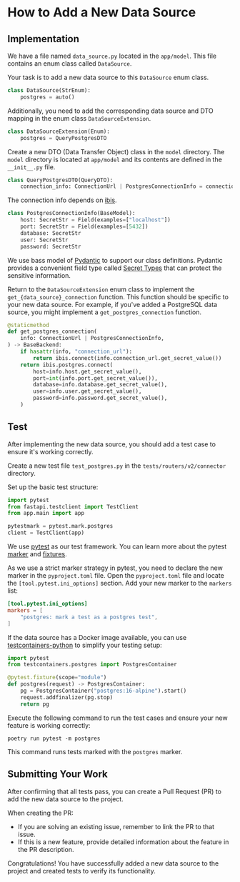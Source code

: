 # How to Add a New Data Source


## Implementation

We have a file named `data_source.py` located in the `app/model`. This file contains an enum class called `DataSource`.

Your task is to add a new data source to this `DataSource` enum class.
```python
class DataSource(StrEnum):
    postgres = auto()
```
Additionally, you need to add the corresponding data source and DTO mapping in the enum class `DataSourceExtension`.
```python
class DataSourceExtension(Enum):
    postgres = QueryPostgresDTO
```
Create a new DTO (Data Transfer Object) class in the `model` directory. The `model` directory is located at `app/model` and its contents are defined in the `__init__.py` file.
```python 
class QueryPostgresDTO(QueryDTO):
    connection_info: ConnectionUrl | PostgresConnectionInfo = connection_info_field
```
The connection info depends on [ibis](https://ibis-project.org/backends/postgresql#ibis.postgres.connect).
```python
class PostgresConnectionInfo(BaseModel):
    host: SecretStr = Field(examples=["localhost"])
    port: SecretStr = Field(examples=[5432])
    database: SecretStr
    user: SecretStr
    password: SecretStr
```
We use bass model of [Pydantic](https://docs.pydantic.dev/latest/api/base_model/) to support our class definitions.
Pydantic provides a convenient field type called [Secret Types](https://docs.pydantic.dev/2.0/usage/types/secrets/) that can protect the sensitive information.

Return to the `DataSourceExtension` enum class to implement the `get_{data_source}_connection` function.
This function should be specific to your new data source. For example, if you've added a PostgreSQL data source, you might implement a `get_postgres_connection` function.
```python
@staticmethod
def get_postgres_connection(
    info: ConnectionUrl | PostgresConnectionInfo,
) -> BaseBackend:
    if hasattr(info, "connection_url"):
        return ibis.connect(info.connection_url.get_secret_value())
    return ibis.postgres.connect(
        host=info.host.get_secret_value(),
        port=int(info.port.get_secret_value()),
        database=info.database.get_secret_value(),
        user=info.user.get_secret_value(),
        password=info.password.get_secret_value(),
    )
```

## Test

After implementing the new data source, you should add a test case to ensure it's working correctly.

Create a new test file `test_postgres.py` in the `tests/routers/v2/connector` directory.

Set up the basic test structure:
```python
import pytest
from fastapi.testclient import TestClient
from app.main import app

pytestmark = pytest.mark.postgres
client = TestClient(app)
```
We use [pytest](https://github.com/pytest-dev/pytest) as our test framework.
You can learn more about the pytest [marker](https://docs.pytest.org/en/stable/example/markers.html) and [fixtures](https://docs.pytest.org/en/stable/explanation/fixtures.html).

As we use a strict marker strategy in pytest, you need to declare the new marker in the `pyproject.toml` file.
Open the `pyproject.toml` file and locate the `[tool.pytest.ini_options]` section. Add your new marker to the `markers` list:
```toml
[tool.pytest.ini_options]
markers = [
    "postgres: mark a test as a postgres test",
]
```

If the data source has a Docker image available, you can use [testcontainers-python](https://testcontainers-python.readthedocs.io/en/latest/modules/index.html) to simplify your testing setup:
```python
import pytest
from testcontainers.postgres import PostgresContainer

@pytest.fixture(scope="module")
def postgres(request) -> PostgresContainer:
    pg = PostgresContainer("postgres:16-alpine").start()
    request.addfinalizer(pg.stop)
    return pg
```

Execute the following command to run the test cases and ensure your new feature is working correctly:
```shell
poetry run pytest -m postgres
```
This command runs tests marked with the `postgres` marker.


## Submitting Your Work

After confirming that all tests pass, you can create a Pull Request (PR) to add the new data source to the project.

When creating the PR:
- If you are solving an existing issue, remember to link the PR to that issue.
- If this is a new feature, provide detailed information about the feature in the PR description.

Congratulations! You have successfully added a new data source to the project and created tests to verify its functionality.
